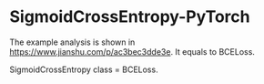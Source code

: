 # SigmoidCrossEntropy-PyTorch

The example analysis is shown in https://www.jianshu.com/p/ac3bec3dde3e. It equals to BCELoss.

SigmoidCrossEntropy class = BCELoss.
